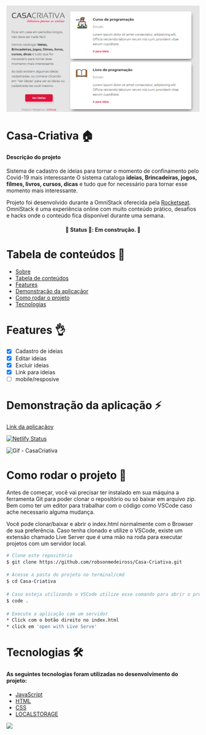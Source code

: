![Banner - CasaCriativa](https://github.com/robsonmedeiross/Assets-git/blob/main/Banner%20-%20CasaCriativa.png)


Casa-Criativa 
🏠
=================

#### Descrição do projeto

Sistema de cadastro de ideias para tornar o momento de confinamento pelo Covid-19 mais interessante
O sistema cataloga **ideias, Brincadeiras, jogos, filmes, livros, cursos, dicas** e tudo que for necessário para tornar esse momento mais interessante.

Projeto foi desenvolvido durante a OmniStack oferecida pela [Rocketseat](https://github.com/rocketseat-education). OmniStack é uma experiência online com muito conteúdo prático, desafios e hacks onde o conteúdo fica disponível durante uma semana.

<h4 align="center"> 
	🚧 Status 🚀: Em construção. 🚧
</h4>

Tabela de conteúdos 
🏁
=================
<!--ts-->
   * [Sobre](#Casa-Criativa)
   * [Tabela de conteúdos](#tabela-de-conteúdos)
   * [Features](#Features)
   * [Demonstração da aplicaçãor](#Demonstração-da-aplicação)
   * [Como rodar o projeto](#Como-rodar-o-projeto)
   * [Tecnologias](#tecnologias)
<!--te-->

Features 
👌
=================

- [x] Cadastro de ideias
- [x] Editar ideias
- [x] Excluir ideias
- [x] Link para ideias
- [ ] mobile/resposive

Demonstração da aplicação 
⚡
=================

<p><a href="https://nostalgic-archimedes-b5fa83.netlify.app" >Link da aplicaçãoy</a></p>

[![Netlify Status](https://api.netlify.com/api/v1/badges/64777c75-9c15-4760-a6b3-4802a2a3b58a/deploy-status)](https://app.netlify.com/sites/nostalgic-archimedes-b5fa83/deploys)

![Gif - CasaCriativa](https://github.com/robsonmedeiross/Assets-git/blob/main/CasaCriativa%20-%20gif.gif)

Como rodar o projeto 
🚀
=================

<p> Antes de começar, você vai precisar ter instalado em sua máquina a ferramenta Git para poder clonar o repositório ou só baixar em arquivo zip. Bem como ter um editor para trabalhar com o código como VSCode caso ache necessario alguma mudança. </p>

<p>Você pode clonar/baixar e abrir o index.html normalmente com o Browser de sua preferência. Caso tenha clonado e utilize o VSCode, existe um extensão chamado Live Server que é uma mão na roda para executar projetos com um servidor local.</p>

```bash
# Clone este repositório
$ git clone https://github.com/robsonmedeiross/Casa-Criativa.git

# Acesse a pasta do projeto no terminal/cmd
$ cd Casa-Criativa

# Caso esteja utilizando o VSCode utilize esse comando para abrir o projeto no editor.
$ code .

# Execute a aplicação com um servidor
* Click com o botão direito no index.html 
* click em 'open with Live Serve'
```

Tecnologias 
🛠 
=================

#### As seguintes tecnologias foram utilizadas no desenvolvimento do projeto:

- [JavaScript](https://www.javascript.com)
- [HTML](https://html.com)
- [CSS](https://purecss.io)
- [LOCALSTORAGE](https://developer.mozilla.org/en-US/docs/Web/API/Window/localStorage)

[<img src="https://img.shields.io/badge/LICENSE-MIT-green" />](https://github.com/robsonmedeiross/Casa-Criativa/blob/main/LICENSE)

